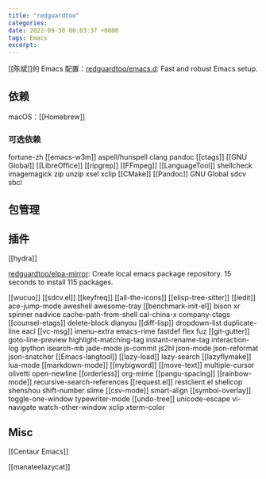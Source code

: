 ```yaml
---
title: "redguardtoo"
categories: 
date: 2022-09-30 00:03:37 +0800
tags: Emacs
excerpt: 
---
```


[[陈斌]]的 Emacs 配置：[redguardtoo/emacs.d](https://github.com/redguardtoo/emacs.d): Fast and robust Emacs setup.


## 依赖

macOS：[[Homebrew]]


### 可选依赖

fortune-zh
[[emacs-w3m]]
aspell/hunspell
clang
pandoc
[[ctags]]
[[GNU Global]]
[[LibreOffice]]
[[ripgrep]]
[[FFmpeg]]
[[LanguageTool]]
shellcheck
imagemagick
zip
unzip
xsel
xclip
[[CMake]]
[[Pandoc]]
GNU Global
sdcv
sbcl




## 包管理


## 插件

[[hydra]]

[redguardtoo/elpa-mirror](https://github.com/redguardtoo/elpa-mirror): Create local emacs package repository. 15 seconds to install 115 packages.


[[wucuo]]
[[sdcv.el]]
[[keyfreq]]
[[all-the-icons]]
[[elisp-tree-sitter]]
[[iedit]]
ace-jump-mode
aweshell
awesome-tray
[[benchmark-init-el]]
bison
xr
spinner
nadvice
cache-path-from-shell
cal-china-x
company-ctags
[[counsel-etags]]
delete-block
dianyou
[[diff-lisp]]
dropdown-list
duplicate-line
eacl
[[vc-msg]]
imenu-extra
emacs-rime
fastdef
flex
fuz
[[git-gutter]]
goto-line-preview
highlight-matching-tag
instant-rename-tag
interaction-log
ipython
isearch-mb
jade-mode
js-commit
js2hl
json-mode
json-reformat
json-snatcher
[[Emacs-langtool]]
[[lazy-load]]
lazy-search
[[lazyflymake]]
lua-mode
[[markdown-mode]]
[[mybigword]]
[[move-text]]
multiple-cursor
olivetti
open-newline
[[orderless]]
org-mime
[[pangu-spacing]]
[[rainbow-mode]]
recursive-search-references
[[request.el]]
restclient.el
shellcop
shenshou
shift-number
slime
[[csv-mode]]
smart-align
[[symbol-overlay]]
toggle-one-window
typewriter-mode
[[undo-tree]]
unicode-escape
vi-navigate
watch-other-window
xclip
xterm-color





## Misc


[[Centaur Emacs]]

[[manateelazycat]]




